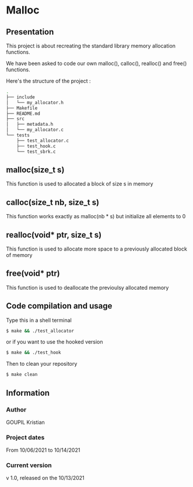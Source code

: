 # Malloc

## Presentation
This project is about recreating the standard library memory allocation functions.

We have been asked to code our own malloc(), calloc(), realloc() and free() functions.

Here's the structure of the project :  
```bash
.
├── include
│   └── my_allocator.h
├── Makefile
├── README.md
├── src
│   ├── metadata.h
│   └── my_allocator.c
└── tests
    ├── test_allocator.c
    ├── test_hook.c
    └── test_sbrk.c
```
## malloc(size_t s)
This function is used to allocated a block of size s in memory  
## calloc(size_t nb, size_t s)
This function works exactly as malloc(nb * s) but initialize all elements to 0
## realloc(void* ptr, size_t s)
This function is used to allocate more space to a previously allocated block of memory
## free(void* ptr)
This function is used to deallocate the previoulsy allocated memory
## Code compilation and usage
Type this in a shell terminal
```bash
$ make && ./test_allocator
```
or if you want to use the hooked version
```bash
$ make && ./test_hook
```
Then to clean your repository
```bash
$ make clean
```
## Information
### Author
GOUPIL Kristian
### Project dates
From 10/06/2021 to 10/14/2021
### Current version
v 1.0, released on the 10/13/2021